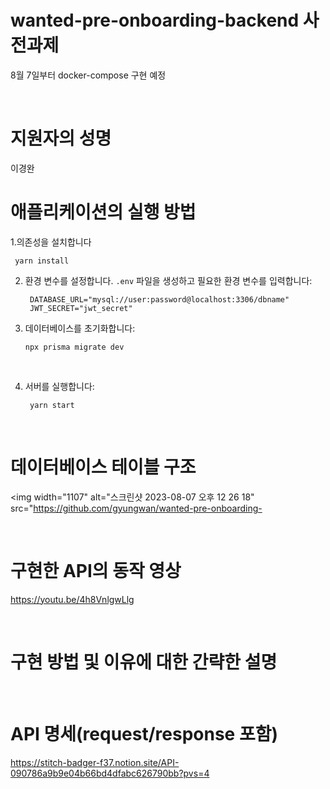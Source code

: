# wanted-pre-onboarding-backend 사전과제
8월 7일부터 docker-compose 구현 예정

</br>

# 지원자의 성명

이경완
</br>

# 애플리케이션의 실행 방법 

1.의존성을 설치합니다
   
   ```
    yarn install
   ```
   
    
2. 환경 변수를 설정합니다. `.env` 파일을 생성하고 필요한 환경 변수를 입력합니다:

   ```
    DATABASE_URL="mysql://user:password@localhost:3306/dbname"
    JWT_SECRET="jwt_secret"
   ```
    
4. 데이터베이스를 초기화합니다:
    ```
    npx prisma migrate dev
    ```
    </br>
    
5. 서버를 실행합니다:
   ``` 
    yarn start
   ``` 
    
</br>

# 데이터베이스 테이블 구조
<img width="1107" alt="스크린샷 2023-08-07 오후 12 26 18" src="https://github.com/gyungwan/wanted-pre-onboarding-

</br>

# 구현한 API의 동작 영상 
https://youtu.be/4h8VnlgwLlg

</br>

# 구현 방법 및 이유에 대한 간략한 설명

</br>

# API 명세(request/response 포함)
https://stitch-badger-f37.notion.site/API-090786a9b9e04b66bd4dfabc626790bb?pvs=4
